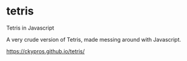 # tetris
Tetris in Javascript

A very crude version of Tetris, made messing around with Javascript.

https://ckypros.github.io/tetris/
